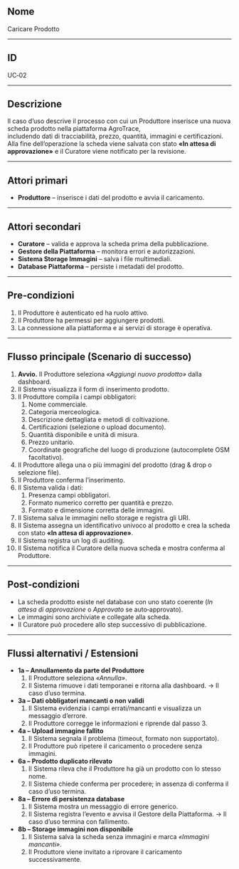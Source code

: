 ## Nome

Caricare Prodotto

---

## ID

UC‑02

---

## Descrizione

Il caso d’uso descrive il processo con cui un Produttore inserisce una nuova scheda prodotto nella piattaforma AgroTrace,  
includendo dati di tracciabilità, prezzo, quantità, immagini e certificazioni.  
Alla fine dell’operazione la scheda viene salvata con stato **«In attesa di approvazione»** e il Curatore viene notificato per la revisione.

---

## Attori primari

- **Produttore** – inserisce i dati del prodotto e avvia il caricamento.

---

## Attori secondari

- **Curatore** – valida e approva la scheda prima della pubblicazione.
- **Gestore della Piattaforma** – monitora errori e autorizzazioni.
- **Sistema Storage Immagini** – salva i file multimediali.
- **Database Piattaforma** – persiste i metadati del prodotto.

---

## Pre‑condizioni

1. Il Produttore è autenticato ed ha ruolo attivo.
2. Il Produttore ha permessi per aggiungere prodotti.
3. La connessione alla piattaforma e ai servizi di storage è operativa.

---

## Flusso principale (Scenario di successo)

1. **Avvio.** Il Produttore seleziona *«Aggiungi nuovo prodotto»* dalla dashboard.
2. Il Sistema visualizza il form di inserimento prodotto.
3. Il Produttore compila i campi obbligatori:
    1. Nome commerciale.
    2. Categoria merceologica.
    3. Descrizione dettagliata e metodi di coltivazione.
    4. Certificazioni (selezione o upload documento).
    5. Quantità disponibile e unità di misura.
    6. Prezzo unitario.
    7. Coordinate geografiche del luogo di produzione (autocomplete OSM facoltativo).
4. Il Produttore allega una o più immagini del prodotto (drag & drop o selezione file).
5. Il Produttore conferma l’inserimento.
6. Il Sistema valida i dati:
    1. Presenza campi obbligatori.
    2. Formato numerico corretto per quantità e prezzo.
    3. Formato e dimensione corretta delle immagini.
7. Il Sistema salva le immagini nello storage e registra gli URI.
8. Il Sistema assegna un identificativo univoco al prodotto e crea la scheda con stato **«In attesa di approvazione»**.
9. Il Sistema registra un log di auditing.
10. Il Sistema notifica il Curatore della nuova scheda e mostra conferma al Produttore.

---

## Post‑condizioni

- La scheda prodotto esiste nel database con uno stato coerente (*In attesa di approvazione* o *Approvato* se auto‑approvato).
- Le immagini sono archiviate e collegate alla scheda.
- Il Curatore può procedere allo step successivo di pubblicazione.

---

## Flussi alternativi / Estensioni

- **1a – Annullamento da parte del Produttore**
    1. Il Produttore seleziona *«Annulla»*.
    2. Il Sistema rimuove i dati temporanei e ritorna alla dashboard.
       → Il caso d’uso termina.
- **3a – Dati obbligatori mancanti o non validi**
    1. Il Sistema evidenzia i campi errati/mancanti e visualizza un messaggio d’errore.
    2. Il Produttore corregge le informazioni e riprende dal passo 3.
- **4a – Upload immagine fallito**
    1. Il Sistema segnala il problema (timeout, formato non supportato).
    2. Il Produttore può ripetere il caricamento o procedere senza immagini.
- **6a – Prodotto duplicato rilevato**
    1. Il Sistema rileva che il Produttore ha già un prodotto con lo stesso nome.
    2. Il Sistema chiede conferma per procedere; in assenza di conferma il caso d’uso termina.
- **8a – Errore di persistenza database**
    1. Il Sistema mostra un messaggio di errore generico.
    2. Il Sistema registra l’evento e avvisa il Gestore della Piattaforma.
       → Il caso d’uso termina con fallimento.
- **8b – Storage immagini non disponibile**
    1. Il Sistema salva la scheda senza immagini e marca *«Immagini mancanti»*.
    2. Il Produttore viene invitato a riprovare il caricamento successivamente.
